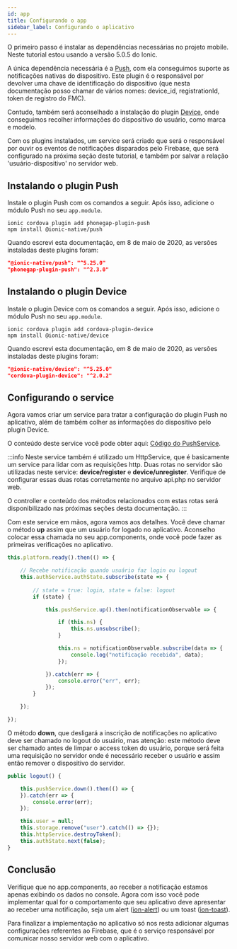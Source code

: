 ```yaml
---
id: app
title: Configurando o app
sidebar_label: Configurando o aplicativo
---
```


O primeiro passo é instalar as dependências necessárias no projeto mobile. Neste tutorial estou usando a versão 5.0.5 do Ionic.

A única dependência necessária é a [Push](https://ionicframework.com/docs/native/push), com ela conseguimos suporte as notificações nativas do dispositivo. Este plugin é o responsável por devolver uma chave de identificação do dispositivo (que nesta documentação posso chamar de vários nomes: device_id, registrationId, token de registro do FMC).

Contudo, também será aconselhado a instalação do plugin [Device](https://ionicframework.com/docs/native/device), onde conseguimos recolher informações do dispositivo do usuário, como marca e modelo.

Com os plugins instalados, um service será criado que será o responsável por ouvir os eventos de notificações disparados pelo Firebase, que será configurado na próxima seção deste tutorial, e também por salvar a relação 'usuário-dispositivo' no servidor web.

## Instalando o plugin Push

Instale o plugin Push com os comandos a seguir. Após isso, adicione o módulo Push no seu ```app.module```.

```console
ionic cordova plugin add phonegap-plugin-push
npm install @ionic-native/push
```
Quando escrevi esta documentação, em 8 de maio de 2020, as versões instaladas deste plugins foram:

```json
"@ionic-native/push": "^5.25.0"
"phonegap-plugin-push": "^2.3.0"
```

## Instalando o plugin Device

Instale o plugin Device com os comandos a seguir. Após isso, adicione o módulo Push no seu ```app.module```.

```console
ionic cordova plugin add cordova-plugin-device
npm install @ionic-native/device
```

Quando escrevi esta documentação, em 8 de maio de 2020, as versões instaladas deste plugins foram:

```json
"@ionic-native/device": "^5.25.0"
"cordova-plugin-device": "^2.0.2"
```

## Configurando o service

Agora vamos criar um service para tratar a configuração do plugin Push no aplicativo, além de também colher as informações do dispositivo pelo plugin Device.

O conteúdo deste service você pode obter aqui: [Código do PushService](https://gitlab.com/victorsysout/noletocodes/-/blob/master/push/app/push.service.ts).

:::info
Neste service também é utilizado um HttpService, que é basicamente um service para lidar com as requisições http. Duas rotas no servidor são utilizadas neste service: **device/register** e **device/unregister**. Verifique de configurar essas duas rotas corretamente no arquivo api.php no servidor web.

O controller e conteúdo dos métodos relacionados com estas rotas será disponibilizado nas próximas seções desta documentação.
:::

Com este service em mãos, agora vamos aos detalhes. Você deve chamar o método **up** assim que um usuário for logado no aplicativo. Aconselho colocar essa chamada no seu app.components, onde você pode fazer as primeiras verificações no aplicativo.

```javascript
this.platform.ready().then(() => {

    // Recebe notificação quando usuário faz login ou logout
    this.authService.authState.subscribe(state => {
        
        // state = true: login, state = false: logout
        if (state) {

            this.pushService.up().then(notificationObservable => {

                if (this.ns) {
                    this.ns.unsubscribe();
                }

                this.ns = notificationObservable.subscribe(data => {
                    console.log("notificação recebida", data);
                });

            }).catch(err => {
                console.error("err", err);
            });
        }

    });

});
```

O método **down**, que desligará a inscrição de notificações no aplicativo deve ser chamado no logout do usuário, mas atenção: este método deve ser chamado antes de limpar o access token do usuário, porque será feita uma requisição no servidor onde é necessário receber o usuário e assim então remover o dispositivo do servidor.

```javascript
public logout() {

    this.pushService.down().then(() => {
    }).catch(err => {
        console.error(err);
    });

    this.user = null;
    this.storage.remove("user").catch(() => {});
    this.httpService.destroyToken();
    this.authState.next(false);
}
```


## Conclusão

Verifique que no app.components, ao receber a notificação estamos apenas exibindo os dados no console. Agora com isso você pode implementar qual for o comportamento que seu aplicativo deve apresentar ao receber uma notificação, seja um alert ([ion-alert](https://ionicframework.com/docs/api/alert)) ou um toast ([ion-toast](https://ionicframework.com/docs/api/toast)).

Para finalizar a implementação no aplicativo só nos resta adicionar algumas configurações referentes ao Firebase, que é o serviço responsável por comunicar nosso servidor web com o aplicativo.